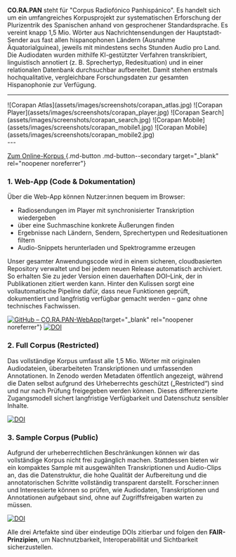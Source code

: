 **CO.RA.PAN** steht für "Corpus Radiofónico Panhispánico". Es handelt sich um ein umfangreiches Korpusprojekt zur systematischen Erforschung der Plurizentrik des Spanischen anhand von gesprochener Standardsprache. Es vereint knapp 1,5 Mio. Wörter aus Nachrichtensendungen der Hauptstadt-Sender aus fast allen hispanophonen Ländern (Ausnahme Äquatorialguinea), jeweils mit mindestens sechs Stunden Audio pro Land. Die Audiodaten wurden mithilfe KI-gestützter Verfahren transkribiert, linguistisch annotiert (z. B. Sprechertyp, Redesituation) und in einer relationalen Datenbank durchsuchbar aufbereitet. Damit stehen erstmals hochqualitative, vergleichbare Forschungsdaten zur gesamten Hispanophonie zur Verfügung.

---
<div class="masonry" markdown>
![Corapan Atlas](assets/images/screenshots/corapan_atlas.jpg)
![Corapan Player](assets/images/screenshots/corapan_player.jpg)
![Corapan Search](assets/images/screenshots/corapan_search.jpg)
![Corapan Mobile](assets/images/screenshots/corapan_mobile1.jpg)
![Corapan Mobile](assets/images/screenshots/corapan_mobile2.jpg)
</div>
---

[Zum Online-Korpus <i class="fa-solid fa-up-right-from-square"></i>](https://corapan.online.uni-marburg.de){.md-button .md-button--secondary target="_blank" rel="noopener noreferrer"}

### 1. Web-App (Code & Dokumentation)

Über die Web-App können Nutzer:innen bequem im Browser:

- Radiosendungen im Player mit synchronisierter Transkription wiedergeben
- über eine Suchmaschine konkrete Äußerungen finden
- Ergebnisse nach Ländern, Sendern, Sprechertypen und Redesituationen filtern
- Audio-Snippets herunterladen und Spektrogramme erzeugen
 
Unser gesamter Anwendungs­code wird in einem sicheren, cloud­basierten Repository verwaltet und bei jedem neuen Release automatisch archiviert. So erhalten Sie zu jeder Version einen dauerhaften DOI–Link, der in Publikationen zitiert werden kann. Hinter den Kulissen sorgt eine vollautomatische Pipeline dafür, dass neue Funktionen geprüft, dokumentiert und langfristig verfügbar gemacht werden – ganz ohne technisches Fachwissen.

[![GitHub – CO.RA.PAN-WebApp](https://img.shields.io/badge/GitHub-CO.RA.PAN--WebApp-181717?logo=github)](https://github.com/USERNAME/CO.RA.PAN-WebApp){target="_blank" rel="noopener noreferrer"}
[![DOI](https://zenodo.org/badge/DOI/10.5281/zenodo.15359652.svg)](https://doi.org/10.5281/zenodo.15359652)  

### 2. Full Corpus (Restricted)  
Das vollständige Korpus umfasst alle 1,5 Mio. Wörter mit originalen Audiodateien, überarbeiteten Transkriptionen und umfassenden Annotationen. In Zenodo werden Metadaten öffentlich angezeigt, während die Daten selbst aufgrund des Urheberrechts geschützt („Restricted“) sind und nur nach Prüfung freigegeben werden können. Dieses differenzierte Zugangsmodell sichert langfristige Verfügbarkeit und Datenschutz sensibler Inhalte.

[![DOI](https://zenodo.org/badge/DOI/10.5281/zenodo.15360942.svg)](https://doi.org/10.5281/zenodo.15360942)

### 3. Sample Corpus (Public)  
Aufgrund der urheberrechtlichen Beschränkungen können wir das vollständige Korpus nicht frei zugänglich machen. Stattdessen bieten wir ein kompaktes Sample mit ausgewählten Transkriptionen und Audio-Clips an, das die Datenstruktur, die hohe Qualität der Aufbereitung und die annotatorischen Schritte vollständig transparent darstellt. Forscher:innen und Interessierte können so prüfen, wie Audiodaten, Transkriptionen und Annotationen aufgebaut sind, ohne auf Zugriffsfreigaben warten zu müssen.  

[![DOI](https://zenodo.org/badge/DOI/10.5281/zenodo.ZZZZZZZZ.svg)](https://doi.org/10.5281/zenodo.ZZZZZZZZ)  


Alle drei Artefakte sind über eindeutige DOIs zitierbar und folgen den **FAIR-Prinzipien**, um Nachnutzbarkeit, Interoperabilität und Sichtbarkeit sicherzustellen.  
